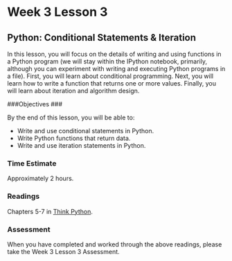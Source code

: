 # Week 3 Lesson 3 #
## Python: Conditional Statements & Iteration ##

In this lesson, you will focus on the details of writing and using functions in a Python program (we will stay within the IPython notebook, primarily, although you can experiment with writing and executing Python programs in a file). First, you will learn about conditional programming. Next, you will learn how to write a function that returns one or more values. Finally, you will learn about iteration and algorithm design. 

###Objectives ###

By the end of this lesson, you will be able to:

- Write and use conditional statements in Python.
- Write Python functions that return data.
- Write and use iteration statements in Python.

### Time Estimate ###

Approximately 2 hours.

### Readings ####

Chapters 5-7 in [Think Python](http://faculty.stedwards.edu/mikek/python/thinkpython.pdf).

### Assessment ###

When you have completed and worked through the above readings, please take the Week 3 Lesson 3 Assessment.
